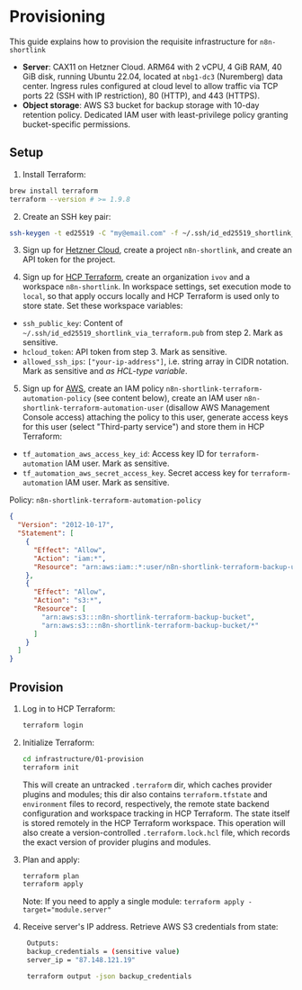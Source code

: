 # Provisioning

This guide explains how to provision the requisite infrastructure for `n8n-shortlink`

- **Server**: CAX11 on Hetzner Cloud. ARM64 with 2 vCPU, 4 GiB RAM, 40 GiB disk, running Ubuntu 22.04, located at `nbg1-dc3` (Nuremberg) data center. Ingress rules configured at cloud level to allow traffic via TCP ports 22 (SSH with IP restriction), 80 (HTTP), and 443 (HTTPS).
- **Object storage**: AWS S3 bucket for backup storage with 10-day retention policy. Dedicated IAM user with least-privilege policy granting bucket-specific permissions.

## Setup

1. Install Terraform:

```sh
brew install terraform
terraform --version # >= 1.9.8
```

2. Create an SSH key pair:

```sh
ssh-keygen -t ed25519 -C "my@email.com" -f ~/.ssh/id_ed25519_shortlink_via_terraform
```

3. Sign up for [Hetzner Cloud](https://www.hetzner.com/cloud/), create a project `n8n-shortlink`, and create an API token for the project.

4. Sign up for [HCP Terraform](https://www.hashicorp.com/products/terraform), create an organization `ivov` and a workspace `n8n-shortlink`. In workspace settings, set execution mode to `local`, so that apply occurs locally and HCP Terraform is used only to store state. Set these workspace variables:

- `ssh_public_key`: Content of `~/.ssh/id_ed25519_shortlink_via_terraform.pub` from step 2. Mark as sensitive.
- `hcloud_token`: API token from step 3. Mark as sensitive.
- `allowed_ssh_ips`: `["your-ip-address"]`, i.e. string array in CIDR notation. Mark as sensitive and _as HCL-type variable_.

5. Sign up for [AWS](https://aws.amazon.com/console/), create an IAM policy `n8n-shortlink-terraform-automation-policy` (see content below), create an IAM user `n8n-shortlink-terraform-automation-user` (disallow AWS Management Console access) attaching the policy to this user, generate access keys for this user (select "Third-party service") and store them in HCP Terraform:

- `tf_automation_aws_access_key_id`: Access key ID for `terraform-automation` IAM user. Mark as sensitive.
- `tf_automation_aws_secret_access_key`. Secret access key for `terraform-automation` IAM user. Mark as sensitive.

Policy: `n8n-shortlink-terraform-automation-policy`

```json
{
  "Version": "2012-10-17",
  "Statement": [
    {
      "Effect": "Allow",
      "Action": "iam:*",
      "Resource": "arn:aws:iam::*:user/n8n-shortlink-terraform-backup-user"
    },
    {
      "Effect": "Allow",
      "Action": "s3:*",
      "Resource": [
        "arn:aws:s3:::n8n-shortlink-terraform-backup-bucket",
        "arn:aws:s3:::n8n-shortlink-terraform-backup-bucket/*"
      ]
    }
  ]
}
```

## Provision

1. Log in to HCP Terraform:

   ```sh
   terraform login
   ```

2. Initialize Terraform:

   ```sh
   cd infrastructure/01-provision
   terraform init
   ```

   This will create an untracked `.terraform` dir, which caches provider plugins and modules; this dir also contains `terraform.tfstate` and `environment` files to record, respectively, the remote state backend configuration and workspace tracking in HCP Terraform. The state itself is stored remotely in the HCP Terraform workspace. This operation will also create a version-controlled `.terraform.lock.hcl` file, which records the exact version of provider plugins and modules.

3. Plan and apply:

   ```sh
   terraform plan
   terraform apply
   ```

   Note: If you need to apply a single module: `terraform apply -target="module.server"`

4. Receive server's IP address. Retrieve AWS S3 credentials from state:

   ```sh
    Outputs:
    backup_credentials = (sensitive value)
    server_ip = "87.148.121.19"

    terraform output -json backup_credentials
   ```
